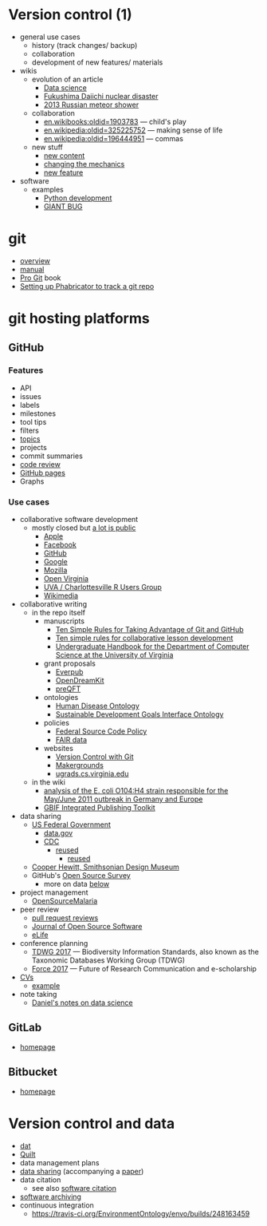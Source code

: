 # Version control (1)

- general use cases
  - history (track changes/ backup)
  - collaboration
  - development of new features/ materials
- wikis
  - evolution of an article
    - [Data science](https://en.wikipedia.org/w/index.php?title=Data_science&oldid=486852290)
    - [Fukushima Daiichi nuclear disaster](https://en.wikipedia.org/w/index.php?title=Fukushima_Daiichi_nuclear_disaster&oldid=418470032)
    - [2013 Russian meteor shower](https://en.wikipedia.org/w/index.php?title=Chelyabinsk_meteor&oldid=538362987)
  - collaboration
    - [en.wikibooks:oldid=1903783](https://en.wikibooks.org/w/index.php?title=QEMU/Installing_QEMU&diff=prev&oldid=1903783) &mdash; child's play
    - [en.wikipedia:oldid=325225752](https://en.wikipedia.org/w/index.php?title=The_Human_Centipede_%28First_Sequence%29&diff=325225944&oldid=325225752) &mdash; making sense of life
    - [en.wikipedia:oldid=196444951](https://en.wikipedia.org/w/index.php?title=National_Hockey_League_awards&diff=196583627&oldid=196444951) &mdash; commas
  - new stuff
    - [new content](https://en.wikipedia.org/w/index.php?title=Castle&type=revision&diff=321253830&oldid=321252224)
    - [changing the mechanics](https://en.wikipedia.org/w/index.php?title=Template%3AAuthority_control&type=revision&diff=554277178&oldid=538622020)
    - [new feature](https://en.wikipedia.org/w/index.php?title=Module:Citation/CS1/Identifiers&diff=next&oldid=723701921)
- software
  - examples
    - [Python development](https://github.com/python)
    - [GIANT BUG](https://github.com/MrMEEE/bumblebee-Old-and-abbandoned/commit/a047be85247755cdbe0acce6f1dafc8beb84f2ac)

# git

* [overview](http://rogerdudler.github.io/git-guide/)
* [manual](https://git-scm.com/docs/user-manual.html)
* [Pro Git](https://git-scm.com/book/en/v2) book
* [Setting up Phabricator to track a git repo](http://blog.dcycle.com/blog/80/setting-phabricator-track-git-repo/)

# git hosting platforms

## GitHub


### Features

- API
- issues
- labels
- milestones
- tool tips
- filters
- [topics](https://github.com/search?q=topic%3Agit)
- projects
- commit summaries
- [code review](https://github.com/features/code-review)
- [GitHub pages](https://pages.github.com/)
- Graphs

### Use cases

- collaborative software development
  - mostly closed but [a lot is public](https://github.com/trending)
    - [Apple](https://github.com/apple)
    - [Facebook](https://github.com/facebook)
    - [GitHub](https://github.com/github)
    - [Google](https://github.com/google)
    - [Mozilla](https://github.com/mozilla)
    - [Open Virginia](https://github.com/openva)
    - [UVA / Charlottesville R Users Group](https://github.com/UVa-R-Users-Group)
    - [Wikimedia](https://github.com/wikimedia)
- collaborative writing
  - in the repo itself
    - manuscripts
      - [Ten Simple Rules for Taking Advantage of Git and GitHub](https://github.com/ypriverol/github-paper)
      - [Ten simple rules for collaborative lesson development](https://github.com/swcarpentry/collaborative-lesson-development)
      - [Undergraduate Handbook for the Department of Computer Science at the University of Virginia](https://github.com/uva-cs/ugrad-handbook)
    - grant proposals
      - [Everpub](https://github.com/everpub/openscienceprize)
      - [OpenDreamKit](https://github.com/OpenDreamKit/OpenDreamKit/tree/master/Proposal)
      - [preQFT](https://github.com/drjjmc/preQFT_proposal)
    - ontologies
      - [Human Disease Ontology](https://github.com/DiseaseOntology/HumanDiseaseOntology)
      - [Sustainable Development Goals Interface Ontology](https://github.com/SDG-InterfaceOntology/sdgio)
    - policies
      - [Federal Source Code Policy](https://sourcecode.cio.gov/)
      - [FAIR data ](https://github.com/FAIR-Data-EG/consultation)
    - websites
      - [Version Control with Git](http://swcarpentry.github.io/git-novice/)
      - [Makergrounds](https://github.com/scholarslab/makergrounds)
      - [ugrads.cs.virginia.edu](https://github.com/uva-cs/ugrads.cs)
  - in the wiki
    - [analysis of the E. coli O104:H4 strain responsible for the May/June 2011 outbreak in Germany and Europe](https://github.com/ehec-outbreak-crowdsourced/BGI-data-analysis/wiki)
    - [GBIF Integrated Publishing Toolkit](https://github.com/gbif/ipt/wiki/IPT2ManualNotes.wiki)
- data sharing
  - [US Federal Government](https://github.com/unitedstates)
    - [data.gov](https://github.com/GSA/data.gov/)
    - [CDC](https://github.com/cdcepi)
      - [reused](https://chendaniely.shinyapps.io/zika_cdc_dashboard/)
        - [reused](https://github.com/andrawaag/Zika_Data2LinkedData)
  - [Cooper Hewitt, Smithsonian Design Museum](https://github.com/cooperhewitt/collection)
  - GitHub's [Open Source Survey](https://github.com/github/open-source-survey)
    - more on data [below](https://github.com/UVA-DSI/git-intro/blob/master/usage-examples.md#version-control-and-data)
- project management
  - [OpenSourceMalaria](https://github.com/OpenSourceMalaria)
- peer review
  - [pull request reviews](https://help.github.com/articles/about-pull-request-reviews/)
  - [Journal of Open Source Software](https://github.com/openjournals/joss-reviews/issues)
  - [eLife](https://github.com/elifesciences-publications)
- conference planning
  - [TDWG 2017](https://tdwg.github.io/conferences/2017/call-for-abstracts/instructions/) &mdash; Biodiversity Information Standards, also known as the Taxonomic Databases Working Group (TDWG)
  - [Force 2017](https://github.com/force11/force2017) &mdash; Future of Research Communication and e-scholarship
- [CVs](https://github.com/search?utf8=%E2%9C%93&q=cv&type=)
  - [example](https://github.com/bamos/cv)
- note taking
  - [Daniel's notes on data science](https://github.com/Daniel-Mietchen/datascience/)

## GitLab

* [homepage](http://gitlab.org/)

## Bitbucket

* [homepage](https://bitbucket.org/)

# Version control and data

- [dat](https://datproject.org/)
- [Quilt](https://github.com/Daniel-Mietchen/ideas/issues/242)
- data management plans
- [data sharing](https://github.com/bw4sz/Occupy/blob/master/InputData/ObservedData.csv) (accompanying a [paper](https://doi.org/10.1016/j.fooweb.2017.05.002))
- data citation
  - see also [software citation]()
- [software archiving](https://www.software.ac.uk/blog/2016-09-26-making-code-citable-zenodo-and-github)
- continuous integration
  - https://travis-ci.org/EnvironmentOntology/envo/builds/248163459
